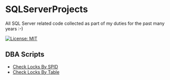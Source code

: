 # SQLServerProjects
All SQL Server related code collected as part of my duties for the past many years :-)

[![License: MIT](https://img.shields.io/badge/License-MIT-yellow.svg)](LICENSE "MIT License")

## DBA Scripts
* [Check Locks By SPID](DBA.Check_Locks_By_SPID.sql)
* [Check Locks By Table](DBA.Check_Locks_By_Table.sql)
